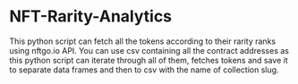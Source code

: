 # NFT-Rarity-Analytics
This python script can fetch all the tokens according to their rarity ranks using nftgo.io API. You can use csv containing all the contract addresses as this python script can iterate through all of them, fetches tokens and save it to separate data frames and then to csv with the name of collection slug.
